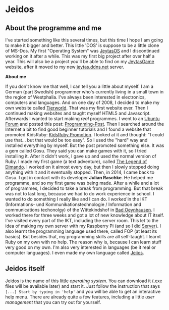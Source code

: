 # Jeidos

## About the programme and me

I've started something like this several times, but this time I hope I am going to make it bigger and better.
This little 'DOS' is suppose to be a little clone of MS-Dos. My first "Operating System" was [JeytasOS](http://jeytas.github.io/JeytasOS/) and I discontinued working on it after a while.
This was my first big project after over half a year. This will also be a project you'll be able to find on my [JeytasGame](http://jeytasgame.de.vc) website, after it moved to my new [jeytas.ddns.net](http://jeytas.ddns.net) server.

**About me**

If you don't know me that well, I can tell you a little about myself. I am a German (part Swedish) programmer who's currently living in a small town in the region of Westphalia.
I've always been interested in electronics, computers and languages. And on one day of 2008, I decided to make my own website called [Tierworld](http://tierworld.repage6.de/). That was my first website ever. Then I continued making websites and taught myself HTML5 and Javascript. Afterwards I wanted to start making *real* programmes. I went to an [Ubuntu Forum](http://forum.ubuntuusers.de/) and posted this post: [Programming-Post](http://forum.ubuntuusers.de/topic/programmieren-6/). Then I searched around the Internet a bit to find good beginner tutorials and I found a website that promoted KidsRuby: [KidsRuby Promotion](http://rorbecker.com/spelskola/komigang.html). I looked at it and thought: "I could use that... but that would be too easy". So I used the "hard" way and installed everything by myself. But the post promoted something else. It was a gem called Gosu. They said you can make games with it, so I tried installing it. After it didn't work, I gave up and used the normal version of Ruby. I made my first game (a text adventure), called [The Legend of Dimando](http://thelegendofdimando.jimdo.com/). I worked on it almost every day, but then I slowly stopped doing anything with it and it eventually stopped.
Then, in 2014, I came back to Gosu. I got in contact with its developer **Julian Raschke**. He helped me programme, and so my first game was being made. After a while and a lot of programmes, I decided to take a break from programming. But that break was not to last long, because we had to do work experience in school. I wanted to do something I really like and I can do. 
I *worked* in the IKT (Informations- und Kommunikationstechnologie / Information and communications techonolgy) of the Wittekindshof in [Bad Oeynhausen](http://en.wikipedia.org/wiki/Bad_Oeynhausen). I worked there for three weeks and got a lot of new knowledge about IT itself. I've visited every part of the IKT, including the server room. This let to the idea of making my own server with my Raspberry Pi (and so I did [Server](http://jeytas.ddns.net)). I also learnt the programming language used there, called FOP (at least its basics). But besides that, my programming skills are all self-taught. I learnt Ruby on my own with no help. The reason why is, because I can learn stuff very good on my own. I'm also very interested in languages (be it real or computer languages). I even made my own language called [Jeiios](http://jeytas.ddns.net/jeiios).

## Jeidos itself
Jeidos is the name of this little *operating system*. You can download it (.exe files will be available later) and start it. Just follow the instruction that says `[...] Start by typing in 'help'` and you will be able to get an interactive help menu.
There are already quite a few features, including a little *user management* that you can try out for yourself.
